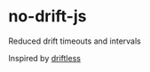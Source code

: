 # no-drift-js
Reduced drift timeouts and intervals

Inspired by [driftless](https://github.com/dbkaplun/driftless)
